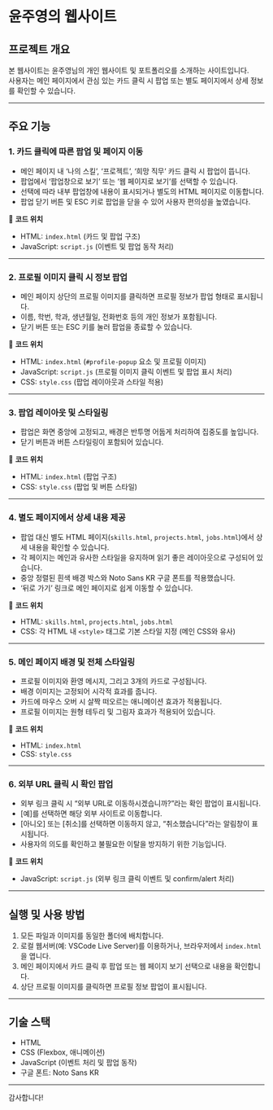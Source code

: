 # 윤주영의 웹사이트

## 프로젝트 개요
본 웹사이트는 윤주영님의 개인 웹사이트 및 포트폴리오를 소개하는 사이트입니다.  
사용자는 메인 페이지에서 관심 있는 카드 클릭 시 팝업 또는 별도 페이지에서 상세 정보를 확인할 수 있습니다.

---

## 주요 기능

### 1. 카드 클릭에 따른 팝업 및 페이지 이동
- 메인 페이지 내 ‘나의 스킬’, ‘프로젝트’, ‘희망 직무’ 카드 클릭 시 팝업이 뜹니다.
- 팝업에서 ‘팝업창으로 보기’ 또는 ‘웹 페이지로 보기’를 선택할 수 있습니다.
- 선택에 따라 내부 팝업창에 내용이 표시되거나 별도의 HTML 페이지로 이동합니다.
- 팝업 닫기 버튼 및 ESC 키로 팝업을 닫을 수 있어 사용자 편의성을 높였습니다.

📁 **코드 위치**  
- HTML: `index.html` (카드 및 팝업 구조)  
- JavaScript: `script.js` (이벤트 및 팝업 동작 처리)

---

### 2. 프로필 이미지 클릭 시 정보 팝업
- 메인 페이지 상단의 프로필 이미지를 클릭하면 프로필 정보가 팝업 형태로 표시됩니다.
- 이름, 학번, 학과, 생년월일, 전화번호 등의 개인 정보가 포함됩니다.
- 닫기 버튼 또는 ESC 키를 눌러 팝업을 종료할 수 있습니다.

📁 **코드 위치**  
- HTML: `index.html` (`#profile-popup` 요소 및 프로필 이미지)  
- JavaScript: `script.js` (프로필 이미지 클릭 이벤트 및 팝업 표시 처리)  
- CSS: `style.css` (팝업 레이아웃과 스타일 적용)

---

### 3. 팝업 레이아웃 및 스타일링
- 팝업은 화면 중앙에 고정되고, 배경은 반투명 어둡게 처리하여 집중도를 높입니다.
- 닫기 버튼과 버튼 스타일링이 포함되어 있습니다.

📁 **코드 위치**  
- HTML: `index.html` (팝업 구조)  
- CSS: `style.css` (팝업 및 버튼 스타일)

---

### 4. 별도 페이지에서 상세 내용 제공
- 팝업 대신 별도 HTML 페이지(`skills.html`, `projects.html`, `jobs.html`)에서 상세 내용을 확인할 수 있습니다.
- 각 페이지는 메인과 유사한 스타일을 유지하며 읽기 좋은 레이아웃으로 구성되어 있습니다.
- 중앙 정렬된 흰색 배경 박스와 Noto Sans KR 구글 폰트를 적용했습니다.
- ‘뒤로 가기’ 링크로 메인 페이지로 쉽게 이동할 수 있습니다.

📁 **코드 위치**  
- HTML: `skills.html`, `projects.html`, `jobs.html`  
- CSS: 각 HTML 내 `<style>` 태그로 기본 스타일 지정 (메인 CSS와 유사)

---

### 5. 메인 페이지 배경 및 전체 스타일링
- 프로필 이미지와 환영 메시지, 그리고 3개의 카드로 구성됩니다.
- 배경 이미지는 고정되어 시각적 효과를 줍니다.
- 카드에 마우스 오버 시 살짝 떠오르는 애니메이션 효과가 적용됩니다.
- 프로필 이미지는 원형 테두리 및 그림자 효과가 적용되어 있습니다.

📁 **코드 위치**  
- HTML: `index.html`  
- CSS: `style.css`

---

### 6. 외부 URL 클릭 시 확인 팝업
- 외부 링크 클릭 시 “외부 URL로 이동하시겠습니까?”라는 확인 팝업이 표시됩니다.
- [예]를 선택하면 해당 외부 사이트로 이동합니다.
- [아니오] 또는 [취소]를 선택하면 이동하지 않고, “취소했습니다”라는 알림창이 표시됩니다.
- 사용자의 의도를 확인하고 불필요한 이탈을 방지하기 위한 기능입니다.

📁 **코드 위치**  
- JavaScript: `script.js` (외부 링크 클릭 이벤트 및 confirm/alert 처리)

---

## 실행 및 사용 방법
1. 모든 파일과 이미지를 동일한 폴더에 배치합니다.  
2. 로컬 웹서버(예: VSCode Live Server)를 이용하거나, 브라우저에서 `index.html`을 엽니다.  
3. 메인 페이지에서 카드 클릭 후 팝업 또는 웹 페이지 보기 선택으로 내용을 확인합니다.  
4. 상단 프로필 이미지를 클릭하면 프로필 정보 팝업이 표시됩니다.

---

## 기술 스택
- HTML  
- CSS (Flexbox, 애니메이션)  
- JavaScript (이벤트 처리 및 팝업 동작)  
- 구글 폰트: Noto Sans KR

---

감사합니다!
